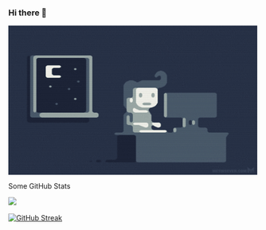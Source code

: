### Hi there 👋

<!--
**KireMitrov/KireMitrov** is a ✨ _special_ ✨ repository because its `README.md` (this file) appears on your GitHub profile.

Here are some ideas to get you started:

- 🔭 I’m currently working on ...
- 🌱 I’m currently learning ...
- 👯 I’m looking to collaborate on ...
- 🤔 I’m looking for help with ...
- 💬 Ask me about ...
- 📫 How to reach me: ...
- 😄 Pronouns: ...
- ⚡ Fun fact: ...
-->
<p><img align="center" src="https://github.com/KireMitrov/KireMitrov/blob/main/coding.gif" width="500" height="300"></p>
<p>Some GitHub Stats</p>
<img src="https://github-readme-stats.vercel.app/api?username=KireMitrov&theme=radical" >

[![GitHub Streak](https://github-readme-streak-stats.herokuapp.com?user=KireMitrov&date_format=M%20j%5B%2C%20Y%5D)](https://git.io/streak-stats)
